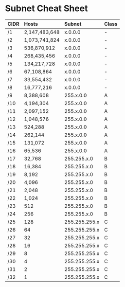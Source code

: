 # Subnet Cheat Sheet
  
| CIDR | Hosts         | Subnet        | Class |
| :--- | :------------ | :------------ | :---- |
| /1   | 2,147,483,648 | x.0.0.0       | -     |
| /2   | 1,073,741,824 | x.0.0.0       | -     |
| /3   | 536,870,912   | x.0.0.0       | -     |
| /4   | 268,435,456   | x.0.0.0       | -     |
| /5   | 134,217,728   | x.0.0.0       | -     |
| /6   | 67,108,864    | x.0.0.0       | -     |
| /7   | 33,554,432    | x.0.0.0       | -     |
| /8   | 16,777,216    | x.0.0.0       | -     |
| /9   | 8,388,608     | 255.x.0.0     | A     |
| /10  | 4,194,304     | 255.x.0.0     | A     |
| /11  | 2,097,152     | 255.x.0.0     | A     |
| /12  | 1,048,576     | 255.x.0.0     | A     |
| /13  | 524,288       | 255.x.0.0     | A     |
| /14  | 262,144       | 255.x.0.0     | A     |
| /15  | 131,072       | 255.x.0.0     | A     |
| /16  | 65,536        | 255.x.0.0     | A     |
| /17  | 32,768        | 255.255.x.0   | B     |
| /18  | 16,384        | 255.255.x.0   | B     |
| /19  | 8,192         | 255.255.x.0   | B     |
| /20  | 4,096         | 255.255.x.0   | B     |
| /21  | 2,048         | 255.255.x.0   | B     |
| /22  | 1,024         | 255.255.x.0   | B     |
| /23  | 512           | 255.255.x.0   | B     |
| /24  | 256           | 255.255.x.0   | B     |
| /25  | 128           | 255.255.255.x | C     |
| /26  | 64            | 255.255.255.x | C     |
| /27  | 32            | 255.255.255.x | C     |
| /28  | 16            | 255.255.255.x | C     |
| /29  | 8             | 255.255.255.x | C     |
| /30  | 4             | 255.255.255.x | C     |
| /31  | 2             | 255.255.255.x | C     |
| /32  | 1             | 255.255.255.x | C     |